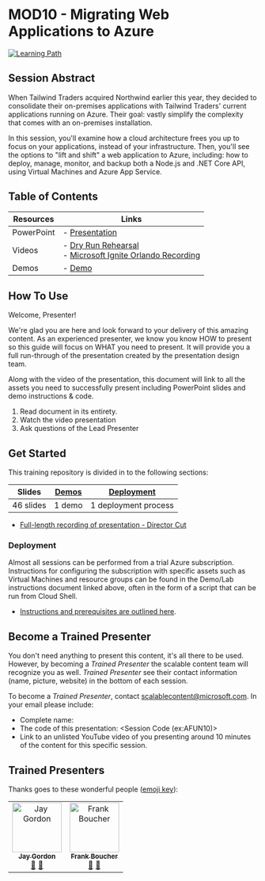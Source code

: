 # MOD10 - Migrating Web Applications to Azure 

[![Learning Path](https://img.shields.io/badge/Learning%20Path-MOD-fe5e00?logo=microsoft)](https://github.com/microsoft/ignite-learning-paths-training-mod/)

## Session Abstract

When Tailwind Traders acquired Northwind earlier this year, they decided to consolidate their on-premises applications with Tailwind Traders' current applications running on Azure. Their goal: vastly simplify the complexity that comes with an on-premises installation.

In this session, you'll examine how a cloud architecture frees you up to focus on your applications, instead of your infrastructure. Then, you'll see the options to "lift and shift" a web application to Azure, including: how to deploy, manage, monitor, and backup both a Node.js and .NET Core API, using Virtual Machines and Azure App Service.


## Table of Contents

| Resources         | Links                            |
|-------------------|----------------------------------|
| PowerPoint        | - [Presentation](presentations.md) |
| Videos            | - [Dry Run Rehearsal](https://globaleventcdn.blob.core.windows.net/assets/mod/mod10/mitt-mod10-dry-run.mp4) <br/>- [Microsoft Ignite Orlando Recording](https://myignite.techcommunity.microsoft.com/sessions/82988)  |
| Demos             | - [Demo](demo.md#Demoing-Live) |

  

## How To Use

Welcome, Presenter! 

We're glad you are here and look forward to your delivery of this amazing content. As an experienced presenter, we know you know HOW to present so this guide will focus on WHAT you need to present. It will provide you a full run-through of the presentation created by the presentation design team. 

Along with the video of the presentation, this document will link to all the assets you need to successfully present including PowerPoint slides and demo instructions &
code.

1.  Read document in its entirety.
2.  Watch the video presentation
3.  Ask questions of the Lead Presenter

## Get Started

This training repository is divided in to the following sections:

| **Slides** | [Demos](demos.md) | [Deployment](deployment.md) | 
|-------------------|---------------------------|--------------------------------------
| 46 slides  | 1 demo  | 1 deployment process

- [Full-length recording of presentation - Director Cut](https://youtu.be/eczGFbKcT_A)


### Deployment

Almost all sessions can be performed from a trial Azure subscription. Instructions for configuring the subscription with specific assets such as Virtual Machines and resource groups can be found in the Demo/Lab instructions document linked above, often in the form of a script that can be run from Cloud Shell. 

- [Instructions and prerequisites are outlined here](deployment.md). 



## Become a Trained Presenter

You don't need anything to present this content, it's all there to be used. However, by becoming a *Trained Presenter* the scalable content team will recognize you as well. *Trained Presenter* see their contact information (name, picture, website) in the bottom of each session.  
 
To become a *Trained Presenter*, contact [scalablecontent@microsoft.com](mailto:scalablecontent@microsoft.com). In your email please include:

- Complete name:
- The code of this presentation: \<Session Code (ex:AFUN10)\>
- Link to an unlisted YouTube video of you presenting around 10 minutes of the content for this specific session.


## Trained Presenters

Thanks goes to these wonderful people ([emoji key](https://allcontributors.org/docs/en/emoji-key)):

<!-- ALL-CONTRIBUTORS-LIST:START - Do not remove or modify this section -->
<!-- prettier-ignore -->

<table>
<tr>
    <td align="center"><a href="http://cloud5mins.com/">
        <img src="https://avatars1.githubusercontent.com/u/2974195?s=400&u=9ab103b405a40dfeec2302ff0fb7700685d66915&v=4/u/2404846?s=460&v=4" width="100px;" alt="Jay Gordon"/><br />
        <sub><b>Jay Gordon</b></sub></a><br />
            <a href="https://github.com/neilpeterson/ignite-tour-fy20/commits?author=jaydestro" title="talk">📢</a>
            <a href="https://github.com/neilpeterson/ignite-tour-fy20/commits?author=jaydestro" title="Documentation">📖</a> 
    </td>
    <td align="center"><a href="http://cloud5mins.com/">
        <img src="https://avatars2.githubusercontent.com/u/2404846?s=460&v=4" width="100px;" alt="Frank Boucher"/><br />
        <sub><b>Frank Boucher</b></sub></a><br />
            <a href="https://github.com/microsoft/ignite-learning-paths-training-mod/commits?author=FBoucher" title="talk">📢</a>
            <a href="https://github.com/microsoft/ignite-learning-paths-training-mod/commits?author=FBoucher" title="Documentation">📖</a> 
    </td>
</tr></table>

<!-- ALL-CONTRIBUTORS-LIST:END -->

